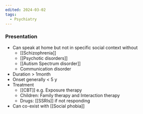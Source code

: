 ```yaml
---
edited: 2024-03-02
tags:
  - Psychiatry
---
```

### Presentation
- Can speak at home but not in specific social context without 
	- [[Schizophrenia]]
	- [[Psychotic disorders]]
	- [[Autism Spectrum disorder]]
	- Communication disorder
- Duration > 1month
- Onset generally < 5 y
- Treatment
	- [[CBT]] e.g. Exposure therapy
	- Children: Family therapy and Interaction therapy
	- Drugs: [[SSRIs]] if not responding
- Can co-exist with [[Social phobia]] 